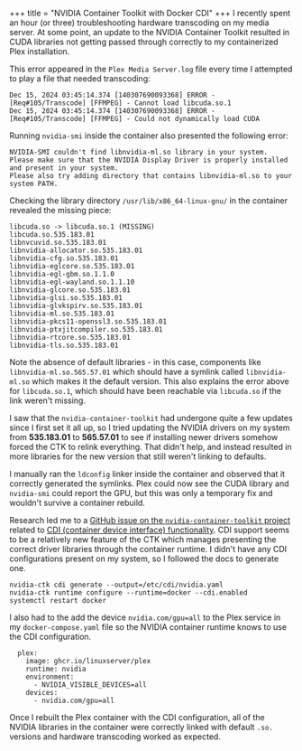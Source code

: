 +++
title = "NVIDIA Container Toolkit with Docker CDI"
+++
I recently spent an hour (or three) troubleshooting hardware transcoding on my media server.  At some point, an update to the NVIDIA Container Toolkit resulted in CUDA libraries not getting passed through correctly to my containerized Plex installation.

This error appeared in the `Plex Media Server.log` file every time I attempted to play a file that needed transcoding:
```
Dec 15, 2024 03:45:14.374 [140307690093368] ERROR - [Req#105/Transcode] [FFMPEG] - Cannot load libcuda.so.1
Dec 15, 2024 03:45:14.374 [140307690093368] ERROR - [Req#105/Transcode] [FFMPEG] - Could not dynamically load CUDA
```

Running `nvidia-smi` inside the container also presented the following error:
```
NVIDIA-SMI couldn't find libnvidia-ml.so library in your system. Please make sure that the NVIDIA Display Driver is properly installed and present in your system.
Please also try adding directory that contains libnvidia-ml.so to your system PATH.
```

Checking the library directory `/usr/lib/x86_64-linux-gnu/` in the container revealed the missing piece:
```
libcuda.so -> libcuda.so.1 (MISSING)
libcuda.so.535.183.01
libnvcuvid.so.535.183.01
libnvidia-allocator.so.535.183.01
libnvidia-cfg.so.535.183.01
libnvidia-eglcore.so.535.183.01
libnvidia-egl-gbm.so.1.1.0
libnvidia-egl-wayland.so.1.1.10
libnvidia-glcore.so.535.183.01
libnvidia-glsi.so.535.183.01
libnvidia-glvkspirv.so.535.183.01
libnvidia-ml.so.535.183.01
libnvidia-pkcs11-openssl3.so.535.183.01
libnvidia-ptxjitcompiler.so.535.183.01
libnvidia-rtcore.so.535.183.01
libnvidia-tls.so.535.183.01
```

Note the absence of default libraries - in this case, components like `libnvidia-ml.so.565.57.01` which should have a symlink called `libnvidia-ml.so` which makes it the default version.  This also explains the error above for `libcuda.so.1`, which should have been reachable via `libcuda.so` if the link weren't missing.

I saw that the `nvidia-container-toolkit` had undergone quite a few updates since I first set it all up, so I tried updating the NVIDIA drivers on my system from **535.183.01** to **565.57.01** to see if installing newer drivers somehow forced the CTK to relink everything.  That didn't help, and instead resulted in more libraries for the new version that still weren't linking to defaults.

I manually ran the `ldconfig` linker inside the container and observed that it correctly generated the symlinks.  Plex could now see the CUDA library and `nvidia-smi` could report the GPU, but this was only a temporary fix and wouldn't survive a container rebuild.

Research led me to a [GitHub issue on the `nvidia-container-toolkit` project](https://github.com/NVIDIA/nvidia-container-toolkit/issues/128) related to [CDI (container device interface) functionality](https://github.com/NVIDIA/nvidia-container-toolkit/blob/main/cmd/nvidia-ctk/README.md).  CDI support seems to be a relatively new feature of the CTK which manages presenting the correct driver libraries through the container runtime.  I didn't have any CDI configurations present on my system, so I followed the docs to generate one.
```
nvidia-ctk cdi generate --output=/etc/cdi/nvidia.yaml
nvidia-ctk runtime configure --runtime=docker --cdi.enabled
systemctl restart docker
```

I also had to the add the device `nvidia.com/gpu=all` to the Plex service in my `docker-compose.yaml` file so the NVIDIA container runtime knows to use the CDI configuration.
```
  plex:
    image: ghcr.io/linuxserver/plex
    runtime: nvidia
    environment:
      - NVIDIA_VISIBLE_DEVICES=all
    devices:
      - nvidia.com/gpu=all
```

Once I rebuilt the Plex container with the CDI configuration, all of the NVIDIA libraries in the container were correctly linked with default `.so.` versions and hardware transcoding worked as expected.